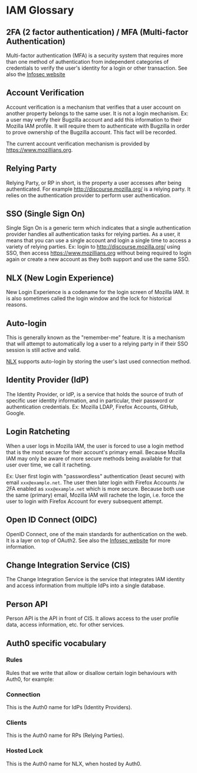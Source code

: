 # IAM Glossary

## 2FA (2 factor authentication) / MFA (Multi-factor Authentication)

Multi-factor authentication (MFA) is a security system that requires more than one method of authentication from independent categories of credentials to verify the user's identity for a login or other transaction.  See also the [Infosec website](https://infosec.mozilla.org/fundamentals/rationales.html#mfa)

## Account Verification

Account verification is a mechanism that verifies that a user account on another property belongs to the same user. It is not a login mechanism. Ex: a user may verify their Bugzilla account and add this information to their Mozilla IAM profile. It will require them to authenticate with Bugzilla in order to prove ownership of the Bugzilla account. This fact will be recorded.

The current account verification mechanism is provided by <https://www.mozillians.org>.

## Relying Party

Relying Party, or RP in short, is the property a user accesses after being authenticated. For example <http://discourse.mozilla.org/> is a relying party. It relies on the authentication provider to perform user authentication.

## SSO (Single Sign On)

Single Sign On is a generic term which indicates that a single authentication provider handles all authentication tasks for relying parties. As a user, it means that you can use a single account and login a single time to access a variety of relying parties. Ex: login to <http://discourse.mozilla.org/>  using SSO, then access <https://www.mozillians.org> without being required to login again or create a new account as they both support and use the same SSO.

## NLX (New Login Experience)

New Login Experience is a codename for the login screen of Mozilla IAM. It is also sometimes called the login window and the lock for historical reasons.

## Auto-login

This is generally known as the "remember-me" feature. It is a mechanism that will attempt to automatically log a user to a relying party in if their SSO session is still active and valid.

[NLX](https://github.com/mozilla-iam/auth0-custom-lock) supports auto-login by storing the user's last used connection method.

## Identity Provider (IdP)

The Identity Provider, or IdP, is a service that holds the source of truth of specific user identity information, and in particular, their password or authentication credentials. Ex: Mozilla LDAP, Firefox Accounts, GitHub, Google.

## Login Ratcheting

When a user logs in Mozilla IAM, the user is forced to use a login method that is the most secure for their account's primary email.
Because Mozilla IAM may only be aware of more secure methods being available for that user over time, we call it racheting.

Ex: User first login with "passwordless" authentication (least secure) with email `xxx@example.net`. The user then later login with Firefox Accounts /w 2FA enabled as `xxx@example.net` which is more secure. Because both use the same (primary) email, Mozilla IAM will rachete the login, i.e. force the user to login with Firefox Account for every subsequent attempt.


## Open ID Connect (OIDC)

OpenID Connect, one of the main standards for authentication on the web. It is a layer on top of OAuth2. See also the [Infosec website](https://infosec.mozilla.org/guidelines/iam/openid_connect) for more information.

## Change Integration Service (CIS)

The Change Integration Service is the service that integrates IAM identity and access information from multiple IdPs into a single database.

## Person API

Person API is the API in front of CIS. It allows access to the user profile data, access information, etc. for other services.

## Auth0 specific vocabulary

### Rules

Rules that we write that allow or disallow certain login behaviours with Auth0, for example: 

### Connection

This is the Auth0 name for IdPs (Identity Providers).

### Clients

This is the Auth0 name for RPs (Relying Parties).

### Hosted Lock

This is the Auth0 name for NLX, when hosted by Auth0.
